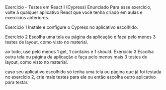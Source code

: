 Exercício - Testes em React I (Cypress)
Enunciado
Para esse exercício, volte à qualquer aplicativo React que você tenha criado em aulas e exercícios anteriores.

Exercício 1
Instale e configure o Cypress no aplicativo escolhido.

Exercício 2
Escolha uma tela ou página da aplicação e faça pelo menos 3 testes de layout, como visto no material.

ao todo, use pelo menos 1 get, 1 contains e 1 should.
Exercício 3
Escolha outra tela ou página da aplicação e faça pelo menos mais 3 testes de layout, como visto no material.

caso seu aplicativo escolhido só tenha uma tela ou página que já foi testada no exercício 2, crie mais testes para ele ou então escolha outro aplicativo para testar.